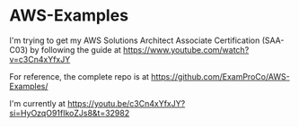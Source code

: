 # AWS-Examples

I'm trying to get my AWS Solutions Architect Associate Certification (SAA-C03) by following the guide at https://www.youtube.com/watch?v=c3Cn4xYfxJY

For reference, the complete repo is at https://github.com/ExamProCo/AWS-Examples/

I'm currently at https://youtu.be/c3Cn4xYfxJY?si=HyOzqO91fIkoZJs8&t=32982
